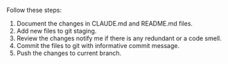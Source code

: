 Follow these steps:

1. Document the changes in CLAUDE.md and README.md files.
2. Add new files to git staging.
3. Review the changes notify me if there is any redundant or a code smell. 
4. Commit the files to git with informative commit message.
5. Push the changes to current branch.